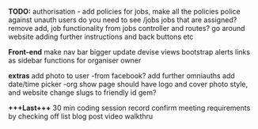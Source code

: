 **TODO:**
authorisation - add policies for jobs, make all the policies police against unauth users
do you need to see /jobs jobs that are assigned?
remove add, job functionality from jobs controller and routes?
go around website adding further instructions and back buttons etc


**Front-end**
make nav bar bigger
update devise views
bootstrap alerts
links as sidebar functions for organiser owner

**extras**
add photo to user -from facebook?
add further omniauths
add date/time picker 
-org show page should have logo and cover photo style, and website
change slugs to friendly id gem?

**+++Last+++**
30 min coding session record
confirm meeting requirements by checking off list
blog post
video walkthru